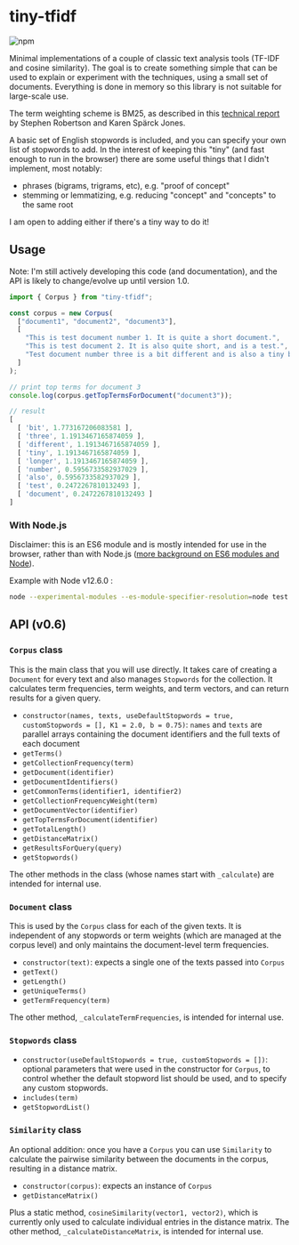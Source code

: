 # tiny-tfidf
![npm](https://img.shields.io/npm/v/tiny-tfidf.svg)

Minimal implementations of a couple of classic text analysis tools (TF-IDF and cosine similarity). The goal is to create something simple that can be used to explain or experiment with the techniques, using a small set of documents. Everything is done in memory so this library is not suitable for large-scale use.

The term weighting scheme is BM25, as described in this [technical report](https://www.cl.cam.ac.uk/techreports/UCAM-CL-TR-356.pdf) by Stephen Robertson and Karen Spärck Jones.

A basic set of English stopwords is included, and you can specify your own list of stopwords to add. In the interest of keeping this "tiny" (and fast enough to run in the browser) there are some useful things that I didn't implement, most notably:
- phrases (bigrams, trigrams, etc), e.g. "proof of concept"
- stemming or lemmatizing, e.g. reducing "concept" and "concepts" to the same root

I am open to adding either if there's a tiny way to do it!

## Usage

Note: I'm still actively developing this code (and documentation), and the API is likely to change/evolve up until version 1.0.

```js
import { Corpus } from "tiny-tfidf";

const corpus = new Corpus(
  ["document1", "document2", "document3"],
  [
    "This is test document number 1. It is quite a short document.",
    "This is test document 2. It is also quite short, and is a test.",
    "Test document number three is a bit different and is also a tiny bit longer."
  ]
);

// print top terms for document 3
console.log(corpus.getTopTermsForDocument("document3"));

// result
[
  [ 'bit', 1.773167206083581 ],
  [ 'three', 1.1913467165874059 ],
  [ 'different', 1.1913467165874059 ],
  [ 'tiny', 1.1913467165874059 ],
  [ 'longer', 1.1913467165874059 ],
  [ 'number', 0.5956733582937029 ],
  [ 'also', 0.5956733582937029 ],
  [ 'test', 0.2472267810132493 ],
  [ 'document', 0.2472267810132493 ]
]
```

### With Node.js

Disclaimer: this is an ES6 module and is mostly intended for use in the browser, rather than with Node.js ([more background on ES6 modules and Node](https://github.com/nodejs/modules/blob/master/doc/announcement.md#es-module-code-in-packages)).

Example with Node v12.6.0 :

```sh
node --experimental-modules --es-module-specifier-resolution=node test.js
```
## API (v0.6)

### `Corpus` class

This is the main class that you will use directly. It takes care of creating a `Document` for every text and also manages `Stopwords` for the collection. It calculates term frequencies, term weights, and term vectors, and can return results for a given query.
- `constructor(names, texts, useDefaultStopwords = true, customStopwords = [], K1 = 2.0, b = 0.75)`: `names` and `texts` are parallel arrays containing the document identifiers and the full texts of each document
- `getTerms()`
- `getCollectionFrequency(term)`
- `getDocument(identifier)`
- `getDocumentIdentifiers()`
- `getCommonTerms(identifier1, identifier2)`
- `getCollectionFrequencyWeight(term)`
- `getDocumentVector(identifier)`
- `getTopTermsForDocument(identifier)`
- `getTotalLength()`
- `getDistanceMatrix()`
- `getResultsForQuery(query)`
- `getStopwords()`

The other methods in the class (whose names start with `_calculate`) are intended for internal use.

### `Document` class

This is used by the `Corpus` class for each of the given texts. It is independent of any stopwords or term weights (which are managed at the corpus level) and only maintains the document-level term frequencies.
- `constructor(text)`: expects a single one of the texts passed into `Corpus`
- `getText()`
- `getLength()`
- `getUniqueTerms()`
- `getTermFrequency(term)`

The other method, `_calculateTermFrequencies`, is intended for internal use.

### `Stopwords` class

- `constructor(useDefaultStopwords = true, customStopwords = [])`: optional parameters that were used in the constructor for `Corpus`, to control whether the default stopword list should be used, and to specify any custom stopwords.
- `includes(term)`
- `getStopwordList()`

### `Similarity` class

An optional addition: once you have a `Corpus` you can use `Similarity` to calculate the pairwise similarity between the documents in the corpus, resulting in a distance matrix.
- `constructor(corpus)`: expects an instance of `Corpus`
- `getDistanceMatrix()`

Plus a static method, `cosineSimilarity(vector1, vector2)`, which is currently only used to calculate individual entries in the distance matrix. The other method, `_calculateDistanceMatrix`, is intended for internal use.
